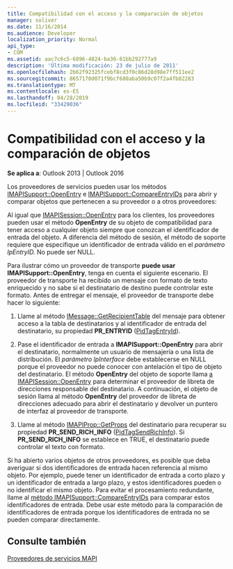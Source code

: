 ```yaml
---
title: Compatibilidad con el acceso y la comparación de objetos
manager: soliver
ms.date: 11/16/2014
ms.audience: Developer
localization_priority: Normal
api_type:
- COM
ms.assetid: aac7c6c5-6896-4824-ba36-81bb292777a9
description: 'Última modificación: 23 de julio de 2011'
ms.openlocfilehash: 2b62f92325fcebf8cd3f0c86d28d98e7ff511ee2
ms.sourcegitcommit: 8657170d071f9bcf680aba50b9c07f2a4fb82283
ms.translationtype: MT
ms.contentlocale: es-ES
ms.lasthandoff: 04/28/2019
ms.locfileid: "33429036"
---
```

# <a name="supporting-object-access-and-comparison"></a>Compatibilidad con el acceso y la comparación de objetos

  
  
**Se aplica a**: Outlook 2013 | Outlook 2016 
  
Los proveedores de servicios pueden usar los métodos [IMAPISupport::OpenEntry](imapisupport-openentry.md) e [IMAPISupport::CompareEntryIDs](imapisupport-compareentryids.md) para abrir y comparar objetos que pertenecen a su proveedor o a otros proveedores: 
  
Al igual que [IMAPISession::OpenEntry](imapisession-openentry.md) para los clientes, los proveedores pueden usar el método **OpenEntry** de su objeto de compatibilidad para tener acceso a cualquier objeto siempre que conozcan el identificador de entrada del objeto. A diferencia del método de sesión, el método de soporte requiere que especifique un identificador de entrada válido en el _parámetro lpEntryID._ No puede ser NULL. 
  
Para ilustrar cómo un proveedor de transporte **puede usar IMAPISupport::OpenEntry**, tenga en cuenta el siguiente escenario. El proveedor de transporte ha recibido un mensaje con formato de texto enriquecido y no sabe si el destinatario de destino puede controlar este formato. Antes de entregar el mensaje, el proveedor de transporte debe hacer lo siguiente:
  
1. Llame al método [IMessage::GetRecipientTable](imessage-getrecipienttable.md) del mensaje para obtener acceso a la tabla de destinatarios y al identificador de entrada del destinatario, su propiedad **PR_ENTRYID** ([PidTagEntryId](pidtagentryid-canonical-property.md)).
    
2. Pase el identificador de entrada a **IMAPISupport::OpenEntry** para abrir el destinatario, normalmente un usuario de mensajería o una lista de distribución. El  _parámetro lpInterface_ debe establecerse en NULL porque el proveedor no puede conocer con antelación el tipo de objeto del destinatario. El método **OpenEntry** del objeto de soporte llama [a IMAPISession::OpenEntry](imapisession-openentry.md) para determinar el proveedor de libreta de direcciones responsable del destinatario. A continuación, el objeto de sesión llama al método **OpenEntry** del proveedor de libreta de direcciones adecuado para abrir el destinatario y devolver un puntero de interfaz al proveedor de transporte. 
    
3. Llame al método [IMAPIProp::GetProps](imapiprop-getprops.md) del destinatario para recuperar su propiedad **PR_SEND_RICH_INFO** ([PidTagSendRichInfo](pidtagsendrichinfo-canonical-property.md)). Si **PR_SEND_RICH_INFO** se establece en TRUE, el destinatario puede controlar el texto con formato. 
    
Si ha abierto varios objetos de otros proveedores, es posible que deba averiguar si dos identificadores de entrada hacen referencia al mismo objeto. Por ejemplo, puede tener un identificador de entrada a corto plazo y un identificador de entrada a largo plazo, y estos identificadores pueden o no identificar el mismo objeto. Para evitar el procesamiento redundante, llame al [método IMAPISupport::CompareEntryIDs](imapisupport-compareentryids.md) para comparar estos identificadores de entrada. Debe usar este método para la comparación de identificadores de entrada porque los identificadores de entrada no se pueden comparar directamente. 
  
## <a name="see-also"></a>Consulte también



[Proveedores de servicios MAPI](mapi-service-providers.md)

